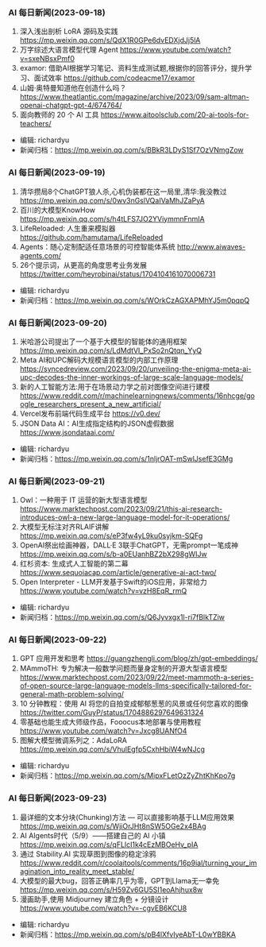 ### AI 每日新闻(2023-09-18)

1. 深入浅出剖析 LoRA 源码及实践 https://mp.weixin.qq.com/s/QdX1R0GPe6dvEDXjdJj5lA
2. 万字综述大语言模型代理 Agent https://www.youtube.com/watch?v=sxeNBsxPmf0
3. examor: 借助AI根据学习笔记、资料生成测试题,根据你的回答评分，提升学习、面试效率 https://github.com/codeacme17/examor
4. 山姆·奥特曼知道他在创造什么吗？ https://www.theatlantic.com/magazine/archive/2023/09/sam-altman-openai-chatgpt-gpt-4/674764/
5. 面向教师的 20 个 AI 工具 https://www.aitoolsclub.com/20-ai-tools-for-teachers/

* 编辑: richardyu
* 新闻归档：https://mp.weixin.qq.com/s/BBkR3LDyS1Sf7OzVNmgZow

### AI 每日新闻(2023-09-19)

1. 清华攒局8个ChatGPT狼人杀,心机伪装都在这一局里,清华:我没教过 https://mp.weixin.qq.com/s/0wv3nGslVQaIVaMhJZaPyA
2. 百川的大模型KnowHow https://mp.weixin.qq.com/s/h4tLFS7JO2YViymmnFnmIA
3. LifeReloaded: 人生重来模拟器 https://github.com/hamutama/LifeReloaded
4. Agents：随心定制配适任意场景的可控智能体系统 http://www.aiwaves-agents.com/
5. 26个提示词，从更高的角度思考业务发展 https://twitter.com/heyrobinai/status/1704104161070006731

* 编辑: richardyu
* 新闻归档：https://mp.weixin.qq.com/s/WOrkCzAGXAPMhYJ5m0pqpQ


### AI 每日新闻(2023-09-20)

1. 米哈游公司提出了一个基于大模型的智能体的通用框架 https://mp.weixin.qq.com/s/LdMdtVI_PxSo2nQtqn_YyQ
2. Meta AI和UPC解码大规模语言模型的内部工作原理 https://syncedreview.com/2023/09/20/unveiling-the-enigma-meta-ai-upc-decodes-the-inner-workings-of-large-scale-language-models/
3. 新的人工智能方法:用于在场景动力学之前对图像空间进行建模 https://www.reddit.com/r/machinelearningnews/comments/16nhcge/google_researchers_present_a_new_artificial/
4. Vercel发布前端代码生成平台 https://v0.dev/
5. JSON Data AI：AI生成指定结构的JSON虚假数据 https://www.jsondataai.com/

* 编辑: richardyu
* 新闻归档：https://mp.weixin.qq.com/s/1nljrOAT-mSwlJsefE3GMg



### AI 每日新闻(2023-09-21)

1. Owl：一种用于 IT 运营的新大型语言模型 https://www.marktechpost.com/2023/09/21/this-ai-research-introduces-owl-a-new-large-language-model-for-it-operations/
2. 大模型无标注对齐RLAIF讲解 https://mp.weixin.qq.com/s/eP3fw4yL9ku0syjkm-SQFg
3. OpenAI祭出绘画神器，DALL·E 3联手ChatGPT，无需prompt一笔成神 https://mp.weixin.qq.com/s/b-a0EUanhBZ2bX298gWIJw
4. 红杉资本: 生成式人工智能的第二幕 https://www.sequoiacap.com/article/generative-ai-act-two/
5. Open Interpreter - LLM开发基于Swift的iOS应用，非常给力 https://www.youtube.com/watch?v=vzH8EqR_rmQ

* 编辑: richardyu
* 新闻归档：https://mp.weixin.qq.com/s/Q6Jyvxgx1l-ri7fBlkTZiw



### AI 每日新闻(2023-09-22)

1. GPT 应用开发和思考 https://guangzhengli.com/blog/zh/gpt-embeddings/
2. MAmmoTH: 专为解决一般数学问题而量身定制的开源大型语言模型 https://www.marktechpost.com/2023/09/22/meet-mammoth-a-series-of-open-source-large-language-models-llms-specifically-tailored-for-general-math-problem-solving/
3. 10 分钟教程：使用 AI 将您的自拍变成郁郁葱葱的风景或任何您喜欢的图像 https://twitter.com/GuyP/status/1704886297649631324
4. 零基础也能生成大师级作品，Fooocus本地部署与使用教程 https://www.youtube.com/watch?v=Jxcg8UANfO4
5. 图解大模型微调系列之：AdaLoRA https://mp.weixin.qq.com/s/VhulEgfp5CxhHbiW4wNJcg

* 编辑: richardyu
* 新闻归档：https://mp.weixin.qq.com/s/MipxFLetOzZyZhtKhKpo7g


### AI 每日新闻(2023-09-23)

1. 最详细的文本分块(Chunking)方法 — 可以直接影响基于LLM应用效果 https://mp.weixin.qq.com/s/WjiOrJHt8nSW5OGe2x4BAg
2. AI AIgents时代（5/9）——搭建自己的 AI 小镇 https://mp.weixin.qq.com/s/qFLlcI1k4cEzMBOeHv_pIA
3. 通过 Stability.AI 实现草图到图像的稳定涂鸦 https://www.reddit.com/r/coolaitools/comments/16p9ial/turning_your_imagination_into_reality_meet_stable/
4. 大模型的最大bug，回答正确率几乎为零，GPT到Llama无一幸免 https://mp.weixin.qq.com/s/H59Zv6GU5SI1eoAhjhux8w
5. 漫画助手,使用 Midjourney 建立角色 + 分镜设计 https://www.youtube.com/watch?v=-cgvEB6KCU8

* 编辑: richardyu
* 新闻归档：https://mp.weixin.qq.com/s/pB4lXfvIyeAbT-L0wYBBKA


